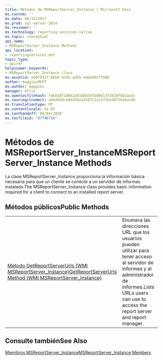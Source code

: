 ```yaml
---
title: Métodos de MSReportServer_Instance | Microsoft Docs
ms.custom: ''
ms.date: 06/13/2017
ms.prod: sql-server-2014
ms.reviewer: ''
ms.technology: reporting-services-native
ms.topic: conceptual
api_name:
- MSReportServer_Instance Methods
api_location:
- reportingservices.mof
topic_type:
- apiref
helpviewer_keywords:
- MSReportServer_Instance class
ms.assetid: ed079327-0bb0-4245-adb5-e46a90cf3586
author: maggiesMSFT
ms.author: maggies
manager: kfile
ms.openlocfilehash: fa6810718b62a93d8d3dfbd8d13f1618f5b2aa3c
ms.sourcegitcommit: ad4d92dce894592a259721a1571b1d8736abacdb
ms.translationtype: MT
ms.contentlocale: es-ES
ms.lasthandoff: 08/04/2020
ms.locfileid: "87746716"
---
```

# <a name="msreportserver_instance-methods"></a><span data-ttu-id="f41f1-102">Métodos de MSReportServer_Instance</span><span class="sxs-lookup"><span data-stu-id="f41f1-102">MSReportServer_Instance Methods</span></span>
  <span data-ttu-id="f41f1-103">La clase MSReportServer_Instance proporciona la información básica necesaria para que un cliente se conecte a un servidor de informes instalado.</span><span class="sxs-lookup"><span data-stu-id="f41f1-103">The MSReportServer_Instance class provides basic information required for a client to connect to an installed report server.</span></span>  
  
## <a name="public-methods"></a><span data-ttu-id="f41f1-104">Métodos públicos</span><span class="sxs-lookup"><span data-stu-id="f41f1-104">Public Methods</span></span>  
  
|||  
|-|-|  
|[<span data-ttu-id="f41f1-105">Método GetReportServerUrls &#40;WMI MSReportServer_Instance&#41;</span><span class="sxs-lookup"><span data-stu-id="f41f1-105">GetReportServerUrls Method &#40;WMI MSReportServer_Instance&#41;</span></span>](msreportserver-instance-methods-getreportserverurls.md)|<span data-ttu-id="f41f1-106">Enumera las direcciones URL que los usuarios pueden utilizar para tener acceso al servidor de informes y al administrador de informes.</span><span class="sxs-lookup"><span data-stu-id="f41f1-106">Lists URLs users can use to access the report server and report manager.</span></span>|  
  
## <a name="see-also"></a><span data-ttu-id="f41f1-107">Consulte también</span><span class="sxs-lookup"><span data-stu-id="f41f1-107">See Also</span></span>  
 [<span data-ttu-id="f41f1-108">Miembros MSReportServer_Instance</span><span class="sxs-lookup"><span data-stu-id="f41f1-108">MSReportServer_Instance Members</span></span>](msreportserver-instance-members.md)  
  
  
